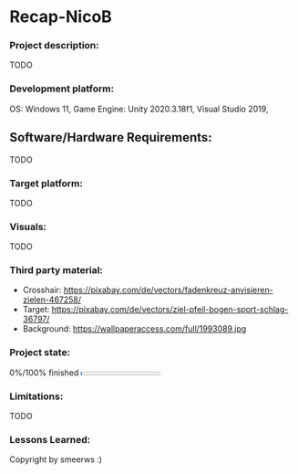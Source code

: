 # Recap-NicoB

### Project description: 
TODO

### Development platform: 
OS: Windows 11, Game Engine: Unity 2020.3.18f1, Visual Studio 2019,   

## Software/Hardware Requirements: 
TODO

### Target platform: 
TODO

### Visuals: 
TODO

### Third party material: 
- Crosshair: https://pixabay.com/de/vectors/fadenkreuz-anvisieren-zielen-467258/
- Target: https://pixabay.com/de/vectors/ziel-pfeil-bogen-sport-schlag-36797/
- Background: https://wallpaperaccess.com/full/1993089.jpg

### Project state: 
0%/100% finished
<progress max="100" value="2"></progress>

### Limitations: 
TODO

### Lessons Learned: 

Copyright by smeerws :)
